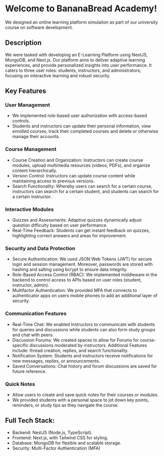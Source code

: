 # Welcome to BananaBread Academy!

We designed an online learning platform simulaiton as part of our university course on software development.

## Description

We were tasked with developing an E-Learning Platform using NestJS, MongoDB, and Next.js. Our platform aims to deliver adaptive learning experiences, and provide
personalized insights into user performance. It caters to three user roles: students, instructors, and administrators; focusing on interactive learning and robust security.

## Key Features
### User Management
* We implemented role-based user authorization with access-based controls.
* Students and instructors can update their personal information, view enrolled courses, track their completed courses and delete or otherwise manage their accounts.

### Course Management
* Course Creation and Organization: Instructors can create course modules, upload multimedia resources (videos, PDFs), and organize content hierarchically.
* Version Control: Instructors can update course content while maintaining access to previous versions.
* Search Functionality: Whereby users can search for a certain course, instructors can search for a certain student, and students can search for a certain instructor.

### Interactive Modules
* Quizzes and Assessments: Adaptive quizzes dynamically adjust question difficulty based on user performance.
* Real-Time Feedback: Students can get instant feedback on quizzes, highlighting correct answers and areas for improvement.

### Security and Data Protection
* Secure Authentication: We used JSON Web Tokens (JWT) for secure login and session management. Moreover, passwords are stored with hashing and salting using bcrypt to ensure data integrity.
* Role-Based Access Control (RBAC): We implemented middleware in the backend to control access to APIs based on user roles (student, instructor, admin).
* Multifactor Authentication: We provided MFA that connects to authenticator apps on users mobile phones to add an additional layer of security. 

### Communication Features
* Real-Time Chat: We enabled Instructors to communicate with students for queries and discussions while students can also form study groups and chat with peers.
* Discussion Forums: We created spaces to allow for Forums for course-specific discussions moderated by instructors. Additional Features include: thread creation, replies, and search functionality.
* Notification System: Students and instructors receive notifications for new messages, replies, or announcements.
* Saved Conversations: Chat history and forum discussions are saved for future reference.

### Quick Notes
* Allow users to create and save quick notes for their courses or modules.
* We provided students with a personal space to jot down key points, reminders, or study tips as they navigate the course.

## Full Tech Stack:
* Backend: NestJS (Node.js, TypeScript).
* Frontend: Next.js, with Tailwind CSS for styling.
* Database: MongoDB for flexible and scalable storage.
* Security: Multi-Factor Authentication (MFA)

